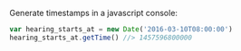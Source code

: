 Generate timestamps in a javascript console:

```` js
var hearing_starts_at = new Date('2016-03-10T08:00:00')
hearing_starts_at.getTime() //> 1457596800000
````
